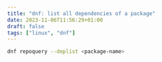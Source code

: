 ```yaml
---
title: "dnf: list all dependencies of a package"
date: 2023-11-06T11:56:29+01:00
draft: false
tags: ["linux", "dnf"]
---
```


```bash
dnf repoquery --deplist <package-name>
```
